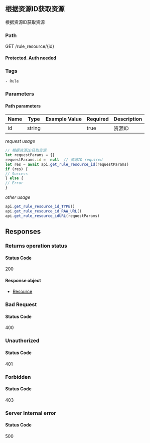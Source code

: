 ## 根据资源ID获取资源

根据资源ID获取资源
### Path
GET /rule_resource/{id}
#### Protected. Auth needed
### Tags
    - Rule
### Parameters


#### Path parameters

| Name | Type | Example Value | Required | Description |
| ---- | ---- | ------------- | -------- | ----------- |
| id | string |  |  true  | 资源ID |
*request usage*
```javascript
// 根据资源ID获取资源
let requestParams = {}
requestParams.id =  null  // 资源ID required
let res = await api.get_rule_resource_id(requestParams)
if (res) {
// Success
} else {
// Error
}
```
*other usage*
```javascript
api.get_rule_resource_id_TYPE()
api.get_rule_resource_id_RAW_URL()
api.get_rule_resource_idURL(requestParams)
```

## Responses
### Returns operation status

#### Status Code
200


#### Response object
* [Resource](../models/Resource.md)

### Bad Request

#### Status Code
400



### Unauthorized

#### Status Code
401



### Forbidden

#### Status Code
403



### Server Internal error

#### Status Code
500




